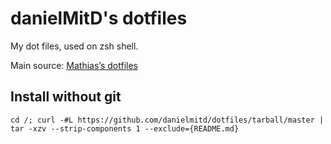 danielMitD's dotfiles
=====================

My dot files, used on zsh shell.

Main source: [Mathias’s dotfiles](https://github.com/mathiasbynens/dotfiles)

Install without git
-------------------

```
cd /; curl -#L https://github.com/danielmitd/dotfiles/tarball/master | tar -xzv --strip-components 1 --exclude={README.md}
```